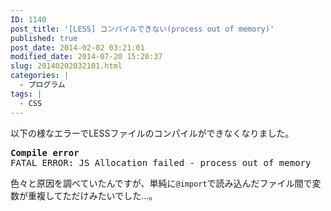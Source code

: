 ```yaml
---
ID: 1140
post_title: '[LESS] コンパイルできない(process out of memory)'
published: true
post_date: 2014-02-02 03:21:01
modified_date: 2014-07-20 15:20:37
slug: 20140202032101.html
categories: |
  - プログラム
tags: |
  - CSS
---
```

以下の様なエラーでLESSファイルのコンパイルができなくなりました。
<pre><b>Compile error</b>
FATAL ERROR: JS Allocation failed - process out of memory</pre>
<!--more-->
色々と原因を調べていたんですが、単純に<code>@import</code>で読み込んだファイル間で変数が重複してただけみたいでした…。